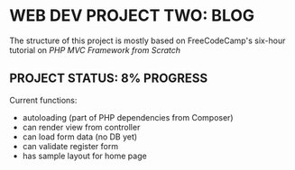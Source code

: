 # WEB DEV PROJECT TWO: BLOG
The structure of this project is mostly based on FreeCodeCamp's six-hour tutorial on *PHP MVC Framework from Scratch* 

## PROJECT STATUS: 8% PROGRESS 

Current functions:
- autoloading (part of PHP dependencies from Composer)
- can render view from controller
- can load form data (no DB yet)
- can validate register form
- has sample layout for home page